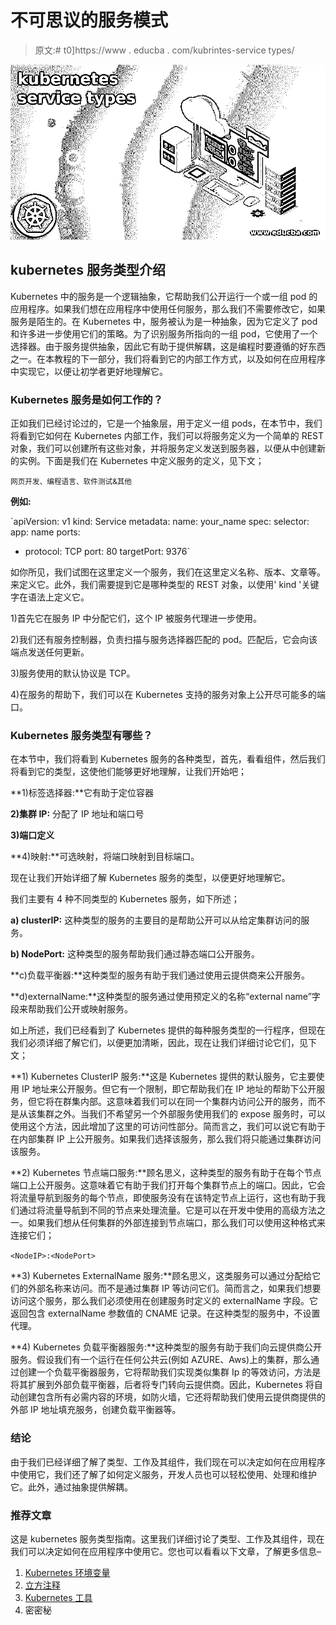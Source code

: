 # 不可思议的服务模式

> 原文:# t0]https://www . educba . com/kubrintes-service types/

![kubernetes service types](img/44da675d3be50b813191cd97de02d2f7.png)



## kubernetes 服务类型介绍

Kubernetes 中的服务是一个逻辑抽象，它帮助我们公开运行一个或一组 pod 的应用程序。如果我们想在应用程序中使用任何服务，那么我们不需要修改它，如果服务是陌生的。在 Kubernetes 中，服务被认为是一种抽象，因为它定义了 pod 和许多进一步使用它们的策略。为了识别服务所指向的一组 pod，它使用了一个选择器。由于服务提供抽象，因此它有助于提供解耦，这是编程时要遵循的好东西之一。在本教程的下一部分，我们将看到它的内部工作方式，以及如何在应用程序中实现它，以便让初学者更好地理解它。

### Kubernetes 服务是如何工作的？

正如我们已经讨论过的，它是一个抽象层，用于定义一组 pods，在本节中，我们将看到它如何在 Kubernetes 内部工作，我们可以将服务定义为一个简单的 REST 对象，我们可以创建所有这些对象，并将服务定义发送到服务器，以便从中创建新的实例。下面是我们在 Kubernetes 中定义服务的定义，见下文；

<small>网页开发、编程语言、软件测试&其他</small>

**例如:**

`apiVersion: v1
kind: Service
metadata:
name: your_name
spec:
selector:
app: name
ports:
- protocol: TCP
port: 80
targetPort: 9376`

如你所见，我们试图在这里定义一个服务，我们在这里定义名称、版本、文章等。来定义它。此外，我们需要提到它是哪种类型的 REST 对象，以使用' kind '关键字在语法上定义它。

1)首先它在服务 IP 中分配它们，这个 IP 被服务代理进一步使用。

2)我们还有服务控制器，负责扫描与服务选择器匹配的 pod。匹配后，它会向该端点发送任何更新。

3)服务使用的默认协议是 TCP。

4)在服务的帮助下，我们可以在 Kubernetes 支持的服务对象上公开尽可能多的端口。

### Kubernetes 服务类型有哪些？

在本节中，我们将看到 Kubernetes 服务的各种类型，首先，看看组件，然后我们将看到它的类型，这使他们能够更好地理解，让我们开始吧；

**1)标签选择器:**它有助于定位容器

**2)集群 IP:** 分配了 IP 地址和端口号

**3)端口定义**

**4)映射:**可选映射，将端口映射到目标端口。

现在让我们开始详细了解 Kubernetes 服务的类型，以便更好地理解它。

我们主要有 4 种不同类型的 Kubernetes 服务，如下所述；

**a) clusterIP:** 这种类型的服务的主要目的是帮助公开可以从给定集群访问的服务。

**b) NodePort:** 这种类型的服务帮助我们通过静态端口公开服务。

**c)负载平衡器:**这种类型的服务有助于我们通过使用云提供商来公开服务。

**d)externalName:**这种类型的服务通过使用预定义的名称“external name”字段来帮助我们公开或映射服务。

如上所述，我们已经看到了 Kubernetes 提供的每种服务类型的一行程序，但现在我们必须详细了解它们，以便更加清晰，因此，现在让我们详细讨论它们，见下文；

**1) Kubernetes ClusterIP 服务:**这是 Kubernetes 提供的默认服务，它主要使用 IP 地址来公开服务。但它有一个限制，即它帮助我们在 IP 地址的帮助下公开服务，但它将在群集内部。这意味着我们可以在同一个集群内访问公开的服务，而不是从该集群之外。当我们不希望另一个外部服务使用我们的 expose 服务时，可以使用这个方法，因此增加了这里的可访问性部分。简而言之，我们可以说它有助于在内部集群 IP 上公开服务。如果我们选择该服务，那么我们将只能通过集群访问该服务。

**2) Kubernetes 节点端口服务:**顾名思义，这种类型的服务有助于在每个节点端口上公开服务。这意味着它有助于我们打开每个集群节点上的端口。因此，它会将流量导航到服务的每个节点，即使服务没有在该特定节点上运行，这也有助于我们通过将流量导航到不同的节点来处理流量。它是可以在开发中使用的高级方法之一。如果我们想从任何集群的外部连接到节点端口，那么我们可以使用这种格式来连接它们；

`<NodeIP>:<NodePort>`

**3) Kubernetes ExternalName 服务:**顾名思义，这类服务可以通过分配给它们的外部名称来访问。而不是通过集群 IP 等访问它们。简而言之，如果我们想要访问这个服务，那么我们必须使用在创建服务时定义的 externalName 字段。它返回包含 externalName 参数值的 CNAME 记录。在这种类型的服务中，不设置代理。

**4) Kubernetes 负载平衡器服务:**这种类型的服务有助于我们向云提供商公开服务。假设我们有一个运行在任何公共云(例如 AZURE、Aws)上的集群，那么通过创建一个负载平衡器服务，它将帮助我们实现类似集群 Ip 的等效访问，方法是将其扩展到外部负载平衡器，后者将专门转向云提供商。因此，Kubernetes 将自动创建包含所有必需内容的环境，如防火墙，它还将帮助我们使用云提供商提供的外部 IP 地址填充服务，创建负载平衡器等。

### 结论

由于我们已经详细了解了类型、工作及其组件，我们现在可以决定如何在应用程序中使用它，我们还了解了如何定义服务，开发人员也可以轻松使用、处理和维护它。此外，通过抽象提供解耦。

### 推荐文章

这是 kubernetes 服务类型指南。这里我们详细讨论了类型、工作及其组件，现在我们可以决定如何在应用程序中使用它。您也可以看看以下文章，了解更多信息–

1.  [Kubernetes 环境变量](https://www.educba.com/kubernetes-environment-variables/)
2.  [立方注释](https://www.educba.com/kubernetes-annotations/)
3.  [Kubernetes 工具](https://www.educba.com/kubernetes-tools/)
4.  密密秘





